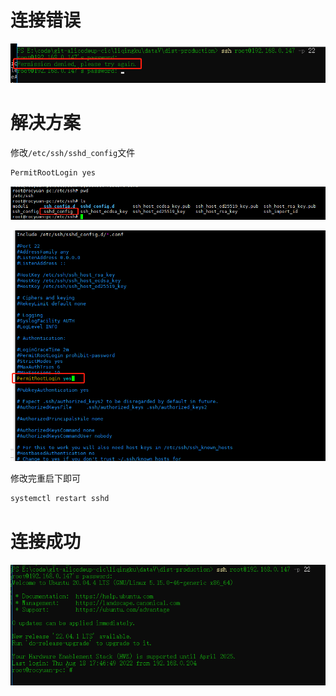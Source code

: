 # 连接错误

![](assets/【linux】ssh连接root用户权限被拒绝/1.png)

# 解决方案

修改`/etc/ssh/sshd_config`文件

```css
PermitRootLogin yes
```

![](assets/【linux】ssh连接root用户权限被拒绝/2.png)

![](assets/【linux】ssh连接root用户权限被拒绝/3.png)

修改完重启下即可

```css
systemctl restart sshd
```

# 连接成功

![](assets/【linux】ssh连接root用户权限被拒绝/4.png)
